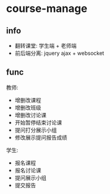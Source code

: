 # course-manage
## info
- 翻转课堂: 学生端 + 老师端
- 前后端分离: jquery ajax + websocket
## func
教师:
- 增删改课程
- 增删改班级
- 增删改讨论课
- 开始暂停结束讨论课
- 提问打分展示小组
- 修改展示提问报告成绩

学生:
- 报名课程
- 报名讨论课
- 提问展示小组
- 提交报告



